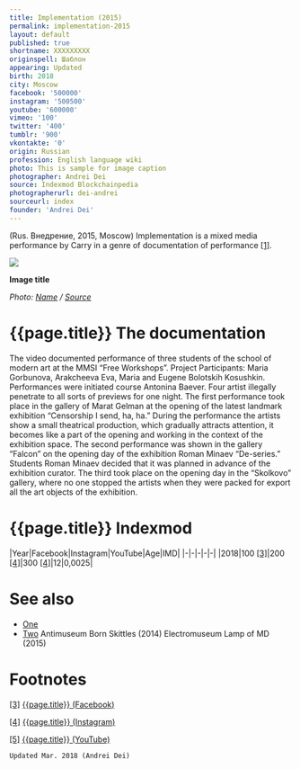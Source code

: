 ```yaml
---
title: Implementation (2015)
permalink: implementation-2015
layout: default
published: true
shortname: XXXXXXXXX
originspell: Шаблон
appearing: Updated
birth: 2018
city: Moscow
facebook: '500000'
instagram: '500500'
youtube: '600000'
vimeo: '100'
twitter: '400'
tumblr: '900'
vkontakte: '0'
origin: Russian
profession: English language wiki
photo: This is sample for image caption
photographer: Andrei Dei
source: Indexmod Blockchainpedia
photographerurl: dei-andrei
sourceurl: index
founder: 'Andrei Dei'
---
```


(Rus. Внедрение, 2015, Moscow) Implementation is a mixed media performance by Carry in a genre of documentation of performance <span id="a1">[\[1\]](#f1)</span>.

![](/encyclopedia/images/image-name.jpg)

**Image title**

*Photo: [Name](index) / [Source](index)*

# {{page.title}} The documentation

The video documented performance of three students of the school of modern art at the MMSI  “Free Workshops”. Project Participants: Maria Gorbunova, Arakcheeva Eva, Maria and Eugene Bolotskih Kosushkin. Performances were initiated course Antonina Baever. Four artist illegally penetrate to all sorts of previews for one night. The first performance took place in the gallery of Marat Gelman at the opening of the latest landmark exhibition “Censorship I send, ha, ha.” During the performance the artists show a small theatrical production, which gradually attracts attention, it becomes like a part of the opening and working in the context of the exhibition space. The second performance was shown in the gallery “Falcon” on the opening day of the exhibition Roman Minaev “De-series.” Students Roman Minaev decided that it was planned in advance of the exhibition curator. The third took place on the opening day in the “Skolkovo” gallery, where no one stopped the artists when they were packed for export all the art objects of the exhibition.

# {{page.title}} Indexmod

|Year|Facebook|Instagram|YouTube|Age|IMD|
|-|-|-|-|-|
|2018|100 <span id="a3">[\[3\]](#f3)</span>|200 <span id="a4">[\[4\]](#f4)</span>|300 <span id="a4">[\[4\]](#f4)</span>|12|0,0025|


# See also

+ [One](index)
+ [Two](index)
Antimuseum
Born Skittles (2014)
Electromuseum
Lamp of MD (2015)

# Footnotes

[[3]](#a3) <span id="f3"></span> [{{page.title}} (Facebook)](index)

[[4]](#a4) <span id="f4"></span> [{{page.title}} (Instagram)](index)

[[5]](#a5) <span id="f5"></span> [{{page.title}} (YouTube)](index)

`Updated Mar. 2018 (Andrei Dei)`
